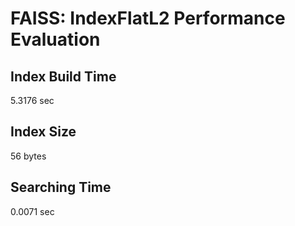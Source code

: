 # FAISS: IndexFlatL2 Performance Evaluation

## Index Build Time
5.3176 sec

## Index Size
56 bytes

## Searching Time
0.0071 sec

